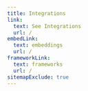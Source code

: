 ```yaml
---
title: Integrations
link:
  text: See Integrations
  url: /
embedLink:
  text: embeddings
  url: /
frameworkLink:
  text: frameworks
  url: /
sitemapExclude: true
---
```

